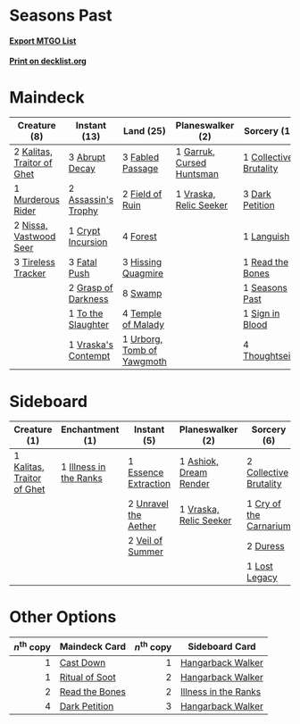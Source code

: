 # Seasons Past

#### [Export MTGO List](../collection/Seasons%20Past/Seasons%20Past.txt)
#### [Print on decklist.org](http://decklist.org/?deckmain=3%09Abrupt%20Decay%0A2%09Assassin's%20Trophy%0A1%09Collective%20Brutality%0A1%09Crypt%20Incursion%0A3%09Dark%20Petition%0A3%09Fabled%20Passage%0A3%09Fatal%20Push%0A2%09Field%20of%20Ruin%0A4%09Forest%0A1%09Garruk,%20Cursed%20Huntsman%0A2%09Grasp%20of%20Darkness%0A3%09Hissing%20Quagmire%0A2%09Kalitas,%20Traitor%20of%20Ghet%0A1%09Languish%0A1%09Murderous%20Rider%0A2%09Nissa,%20Vastwood%20Seer%0A1%09Read%20the%20Bones%0A1%09Seasons%20Past%0A1%09Sign%20in%20Blood%0A8%09Swamp%0A4%09Temple%20of%20Malady%0A4%09Thoughtseize%0A3%09Tireless%20Tracker%0A1%09To%20the%20Slaughter%0A1%09Urborg,%20Tomb%20of%20Yawgmoth%0A1%09Vraska's%20Contempt%0A1%09Vraska,%20Relic%20Seeker&deckside=1%09Ashiok,%20Dream%20Render%0A2%09Collective%20Brutality%0A1%09Cry%20of%20the%20Carnarium%0A2%09Duress%0A1%09Essence%20Extraction%0A1%09Illness%20in%20the%20Ranks%0A1%09Kalitas,%20Traitor%20of%20Ghet%0A1%09Lost%20Legacy%0A2%09Unravel%20the%20Aether%0A2%09Veil%20of%20Summer%0A1%09Vraska,%20Relic%20Seeker)
# Maindeck

|                                            Creature (8)                                             |                                         Instant (13)                                         |                                              Land (25)                                              |                                          Planeswalker (2)                                          |                                          Sorcery (12)                                           |
|-----------------------------------------------------------------------------------------------------|----------------------------------------------------------------------------------------------|-----------------------------------------------------------------------------------------------------|----------------------------------------------------------------------------------------------------|-------------------------------------------------------------------------------------------------|
|2 [Kalitas, Traitor of Ghet](http://gatherer.wizards.com/Pages/Card/Details.aspx?multiverseid=407596)|3 [Abrupt Decay](http://gatherer.wizards.com/Pages/Card/Details.aspx?multiverseid=456061)     |3 [Fabled Passage](http://gatherer.wizards.com/Pages/Card/Details.aspx?multiverseid=473206)          |1 [Garruk, Cursed Huntsman](http://gatherer.wizards.com/Pages/Card/Details.aspx?multiverseid=473153)|1 [Collective Brutality](http://gatherer.wizards.com/Pages/Card/Details.aspx?multiverseid=414380)|
|1 [Murderous Rider](http://gatherer.wizards.com/Pages/Card/Details.aspx?multiverseid=473059)         |2 [Assassin's Trophy](http://gatherer.wizards.com/Pages/Card/Details.aspx?multiverseid=452902)|2 [Field of Ruin](http://gatherer.wizards.com/Pages/Card/Details.aspx?multiverseid=435415)           |1 [Vraska, Relic Seeker](http://gatherer.wizards.com/Pages/Card/Details.aspx?multiverseid=435388)   |3 [Dark Petition](http://gatherer.wizards.com/Pages/Card/Details.aspx?multiverseid=398525)       |
|2 [Nissa, Vastwood Seer](http://gatherer.wizards.com/Pages/Card/Details.aspx?multiverseid=398438)    |1 [Crypt Incursion](http://gatherer.wizards.com/Pages/Card/Details.aspx?multiverseid=369056)  |4 [Forest](http://gatherer.wizards.com/Pages/Card/Details.aspx?multiverseid=439860)                  |                                                                                                    |1 [Languish](http://gatherer.wizards.com/Pages/Card/Details.aspx?multiverseid=420731)            |
|3 [Tireless Tracker](http://gatherer.wizards.com/Pages/Card/Details.aspx?multiverseid=409997)        |3 [Fatal Push](http://gatherer.wizards.com/Pages/Card/Details.aspx?multiverseid=423724)       |3 [Hissing Quagmire](http://gatherer.wizards.com/Pages/Card/Details.aspx?multiverseid=407681)        |                                                                                                    |1 [Read the Bones](http://gatherer.wizards.com/Pages/Card/Details.aspx?multiverseid=389649)      |
|                                                                                                     |2 [Grasp of Darkness](http://gatherer.wizards.com/Pages/Card/Details.aspx?multiverseid=407595)|8 [Swamp](http://gatherer.wizards.com/Pages/Card/Details.aspx?multiverseid=439858)                   |                                                                                                    |1 [Seasons Past](http://gatherer.wizards.com/Pages/Card/Details.aspx?multiverseid=409989)        |
|                                                                                                     |1 [To the Slaughter](http://gatherer.wizards.com/Pages/Card/Details.aspx?multiverseid=409889) |4 [Temple of Malady](http://gatherer.wizards.com/Pages/Card/Details.aspx?multiverseid=380515)        |                                                                                                    |1 [Sign in Blood](http://gatherer.wizards.com/Pages/Card/Details.aspx?multiverseid=220480)       |
|                                                                                                     |1 [Vraska's Contempt](http://gatherer.wizards.com/Pages/Card/Details.aspx?multiverseid=435283)|1 [Urborg, Tomb of Yawgmoth](http://gatherer.wizards.com/Pages/Card/Details.aspx?multiverseid=383425)|                                                                                                    |4 [Thoughtseize](http://gatherer.wizards.com/Pages/Card/Details.aspx?multiverseid=438676)        |


# Sideboard

|                                            Creature (1)                                             |                                         Enchantment (1)                                         |                                          Instant (5)                                          |                                        Planeswalker (2)                                         |                                           Sorcery (6)                                           |
|-----------------------------------------------------------------------------------------------------|-------------------------------------------------------------------------------------------------|-----------------------------------------------------------------------------------------------|-------------------------------------------------------------------------------------------------|-------------------------------------------------------------------------------------------------|
|1 [Kalitas, Traitor of Ghet](http://gatherer.wizards.com/Pages/Card/Details.aspx?multiverseid=407596)|1 [Illness in the Ranks](http://gatherer.wizards.com/Pages/Card/Details.aspx?multiverseid=366354)|1 [Essence Extraction](http://gatherer.wizards.com/Pages/Card/Details.aspx?multiverseid=417653)|1 [Ashiok, Dream Render](http://gatherer.wizards.com/Pages/Card/Details.aspx?multiverseid=461155)|2 [Collective Brutality](http://gatherer.wizards.com/Pages/Card/Details.aspx?multiverseid=414380)|
|                                                                                                     |                                                                                                 |2 [Unravel the Aether](http://gatherer.wizards.com/Pages/Card/Details.aspx?multiverseid=378515)|1 [Vraska, Relic Seeker](http://gatherer.wizards.com/Pages/Card/Details.aspx?multiverseid=435388)|1 [Cry of the Carnarium](http://gatherer.wizards.com/Pages/Card/Details.aspx?multiverseid=457214)|
|                                                                                                     |                                                                                                 |2 [Veil of Summer](http://gatherer.wizards.com/Pages/Card/Details.aspx?multiverseid=466952)    |                                                                                                 |2 [Duress](http://gatherer.wizards.com/Pages/Card/Details.aspx?multiverseid=14557)               |
|                                                                                                     |                                                                                                 |                                                                                               |                                                                                                 |1 [Lost Legacy](http://gatherer.wizards.com/Pages/Card/Details.aspx?multiverseid=417661)         |


# Other Options

|*n*<sup>th</sup> copy|                                      Maindeck Card                                      |*n*<sup>th</sup> copy|                                        Sideboard Card                                         |
|--------------------:|-----------------------------------------------------------------------------------------|--------------------:|-----------------------------------------------------------------------------------------------|
|                    1|[Cast Down](http://gatherer.wizards.com/Pages/Card/Details.aspx?multiverseid=442969)     |                    1|[Hangarback Walker](http://gatherer.wizards.com/Pages/Card/Details.aspx?multiverseid=420600)   |
|                    1|[Ritual of Soot](http://gatherer.wizards.com/Pages/Card/Details.aspx?multiverseid=452834)|                    2|[Hangarback Walker](http://gatherer.wizards.com/Pages/Card/Details.aspx?multiverseid=420600)   |
|                    2|[Read the Bones](http://gatherer.wizards.com/Pages/Card/Details.aspx?multiverseid=389649)|                    2|[Illness in the Ranks](http://gatherer.wizards.com/Pages/Card/Details.aspx?multiverseid=366354)|
|                    4|[Dark Petition](http://gatherer.wizards.com/Pages/Card/Details.aspx?multiverseid=398525) |                    3|[Hangarback Walker](http://gatherer.wizards.com/Pages/Card/Details.aspx?multiverseid=420600)   |

